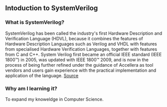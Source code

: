 ## Intoduction to SystemVerilog

### What is SystemVerilog?

SystemVerilog has been called the industry's first Hardware Description and Verification Language (HDVL), because it combines the features of Hardware Description Languages such as Verilog and VHDL with features from specialised Hardware Verification Languages, together with features from C and C++. System Verilog first became an official IEEE standard (IEEE 1800™) in 2005, was updated with IEEE 1800™ 2009, and is now in the process of being further refined under the guidance of Accellera as tool vendors and users gain experience with the practical implementation and application of the language.  [Source](https://www.doulos.com/knowhow/systemverilog/what-is-systemverilog/)



### Why am I learning it?

To expand my knoweldge in Computer Science.

